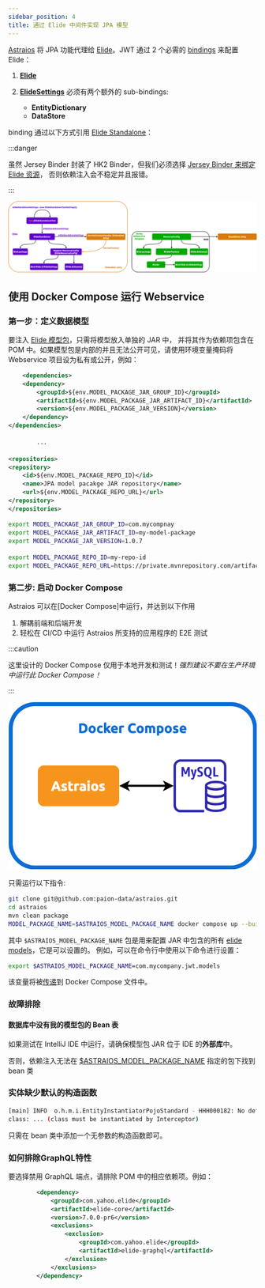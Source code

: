 ```yaml
---
sidebar_position: 4
title: 通过 Elide 中间件实现 JPA 模型
---
```


[Astraios] 将 JPA 功能代理给 [Elide]。JWT 通过 2 个必需的 [bindings][what is binding] 来配置 Elide：

1. **[Elide][Elide instance class]**
2. **[ElideSettings][ElideSettings instance class]** 必须有两个额外的 sub-bindings:

    - **EntityDictionary**
    - **DataStore**

binding 通过以下方式引用 [Elide Standalone]：

:::danger

虽然 Jersey Binder 封装了 HK2 Binder，但我们必须选择
[Jersey Binder 来绑定 Elide 资源](https://github.com/paion-data/astraios/pull/10/files#diff-7633fbf494dcb17a51964f179a341b02c328a7214fa3c2c01ba28b1f4cc4dc4aR39-R40)，
否则依赖注入会不稳定并且报错。

:::

![Error loading resource-binding.png](img/resource-binding.png)

使用 Docker Compose 运行 Webservice
----------------------------------

### 第一步：定义数据模型

要注入 [Elide 模型包](https://github.com/yahoo/elide/tree/master/elide-standalone#create-models)，只需将模型放入单独的 JAR 中，
并将其作为依赖项包含在 POM 中。如果模型包是内部的并且无法公开可见，请使用环境变量掩码将 Webservice 项目设为私有或公开，例如：

```xml
    <dependencies>
    <dependency>
        <groupId>${env.MODEL_PACKAGE_JAR_GROUP_ID}</groupId>
        <artifactId>${env.MODEL_PACKAGE_JAR_ARTIFACT_ID}</artifactId>
        <version>${env.MODEL_PACKAGE_JAR_VERSION}</version>
    </dependency>
</dependencies>

        ...

<repositories>
<repository>
    <id>${env.MODEL_PACKAGE_REPO_ID}</id>
    <name>JPA model pacakge JAR repository</name>
    <url>${env.MODEL_PACKAGE_REPO_URL}</url>
</repository>
</repositories>
```

```bash
export MODEL_PACKAGE_JAR_GROUP_ID=com.mycompnay
export MODEL_PACKAGE_JAR_ARTIFACT_ID=my-model-package
export MODEL_PACKAGE_JAR_VERSION=1.0.7

export MODEL_PACKAGE_REPO_ID=my-repo-id
export MODEL_PACKAGE_REPO_URL=https://private.mvnrepository.com/artifact/com.company/my-model-package
```

### 第二步: 启动 Docker Compose

Astraios 可以在[Docker Compose]中运行，并达到以下作用

1. 解耦前端和后端开发
2. 轻松在 CI/CD 中运行 Astraios 所支持的应用程序的 E2E 测试

:::caution

这里设计的 Docker Compose 仅用于本地开发和测试！_强烈建议不要在生产环境中运行此 Docker Compose！_

:::

![Error Loading docker-compose.png](img/docker-compose.png)

只需运行以下指令:

```bash
git clone git@github.com:paion-data/astraios.git
cd astraios
mvn clean package
MODEL_PACKAGE_NAME=$ASTRAIOS_MODEL_PACKAGE_NAME docker compose up --build --force-recreate
```

其中 `$ASTRAIOS_MODEL_PACKAGE_NAME` 包是用来配置 JAR 中包含的所有
[elide models](https://elide.io/pages/guide/v7/02-data-model.html)，它是可以设置的。
例如，可以在命令行中使用以下命令进行设置：

```bash
export $ASTRAIOS_MODEL_PACKAGE_NAME=com.mycompany.jwt.models
```

该变量将被[传递](https://stackoverflow.com/a/58900415)到 Docker Compose 文件中。

### 故障排除

#### 数据库中没有我的模型包的 Bean 表

如果测试在 IntelliJ IDE 中运行，请确保模型包 JAR 位于 IDE 的**外部库**中。

否则，依赖注入无法在 [$ASTRAIOS_MODEL_PACKAGE_NAME](#第一步：定义数据模型) 指定的包下找到 bean 类

### 实体缺少默认的构造函数

```bash
[main] INFO  o.h.m.i.EntityInstantiatorPojoStandard - HHH000182: No default (no-argument) constructor for
class: ... (class must be instantiated by Interceptor)
```

只需在 bean 类中添加一个无参数的构造函数即可。

### 如何排除GraphQL特性

要选择禁用 GraphQL 端点，请排除 POM 中的相应依赖项。例如：

```xml
        <dependency>
            <groupId>com.yahoo.elide</groupId>
            <artifactId>elide-core</artifactId>
            <version>7.0.0-pr6</version>
            <exclusions>
                <exclusion>
                    <groupId>com.yahoo.elide</groupId>
                    <artifactId>elide-graphql</artifactId>
                </exclusion>
            </exclusions>
        </dependency>
```

[Astraios]: https://paion-data.github.io/astraios/

[Elide]: https://elide.io/
[Elide instance class]: https://github.com/yahoo/elide/blob/master/elide-core/src/main/java/com/yahoo/elide/Elide.java
[Elide Standalone]: https://github.com/yahoo/elide/tree/master/elide-standalone
[ElideSettings instance class]: https://github.com/yahoo/elide/blob/master/elide-core/src/main/java/com/yahoo/elide/ElideSettings.java

[what is binding]: https://qubitpi.github.io/jersey/ioc.html

